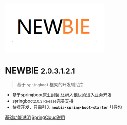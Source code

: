 ![logo](_img/logo.png)
<!-- ![logo](_img/weui-logo.jpg) -->
# NEWBIE <small>2.0.3.1.2.1</small>

> 基于 `springboot` 框架的开发辅助库

* 基于springboot原生封装,让新人很快的进入业务开发
* springboot<small>2.0.3 Release</small>完美支持
* 快捷开发，只需引入 **`newbie-spring-boot-starter`** 引导包

[基础功能说明](/basic/Basic.md)
[SpringCloud说明](/sc/SpringCloud.md)
